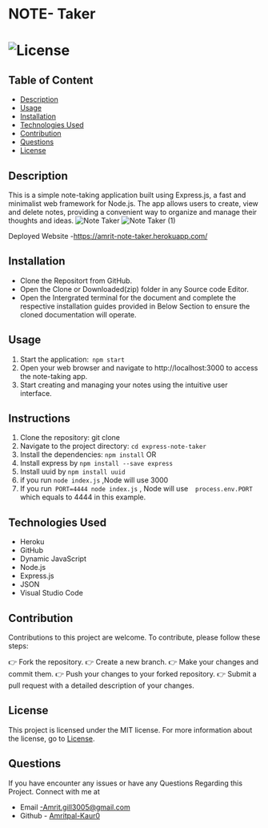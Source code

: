 #  NOTE- Taker


# ![License](https://img.shields.io/badge/license-MIT-Orange)

## Table of Content
 - [Description](#description)
 - [Usage](#usage)
 - [Installation](#installation)
 - [Technologies Used](#technologies-used)
 - [Contribution](#contribution)
 - [Questions](#questions)
 - [License](#license)

## Description
This is a simple note-taking application built using Express.js, a fast and minimalist web framework for Node.js. The app allows users to create, view and delete notes, providing a convenient way to organize and manage their thoughts and ideas.
![Note Taker](https://github.com/Amritpal-Kaur0/NOTE-Taker/assets/128442182/daeb4ff4-5389-4a75-8ed5-42e36d0a6739)
![Note Taker (1)](https://github.com/Amritpal-Kaur0/NOTE-Taker/assets/128442182/412aa906-9ebf-4bd9-97bc-5c827ff46d1b)

Deployed Website  -https://amrit-note-taker.herokuapp.com/


## Installation
* Clone the Repositort from GitHub.
* Open the Clone or Downloaded(zip) folder in any Source code Editor.
* Open the Intergrated terminal for the document and complete the respective installation guides provided  in Below Section to ensure the cloned documentation will operate.

## Usage
 1. Start the application:` npm start`
 2. Open your web browser and navigate to http://localhost:3000 to access the note-taking app.
 3. Start creating and managing your notes using the intuitive user interface.

## Instructions
1. Clone the repository: git clone <repository-url>
2. Navigate to the project directory: `cd express-note-taker`
3. Install the dependencies: `npm install`  OR
4. Install express by `npm install --save express` 
5.  Install uuid by `npm install uuid`
6. if you run `node index.js` ,Node will use 3000
7. If you run` PORT=4444 node index.js` , Node will use`  process.env.PORT` which equals to 4444 in this example. 


## Technologies Used
* Heroku
* GitHub
* Dynamic JavaScript 
* Node.js 
* Express.js
* JSON 
* Visual Studio Code

## Contribution
 Contributions to this project are welcome. To contribute, please follow these steps:

 👉 Fork the repository.
 👉 Create a new branch.
 👉 Make your changes and commit them.
 👉 Push your changes to your forked repository.
 👉 Submit a pull request with a detailed description of your changes.

## License
  This project is licensed under the MIT license. For more information about the license, go to [License](https://choosealicense.com/licenses/mit/).

## Questions
 If you have encounter any issues or have any Questions Regarding this Project. Connect with me at

- Email -Amrit.gill3005@gmail.com 
- Github - [Amritpal-Kaur0](https://github.com/Amritpal-Kaur0) 
